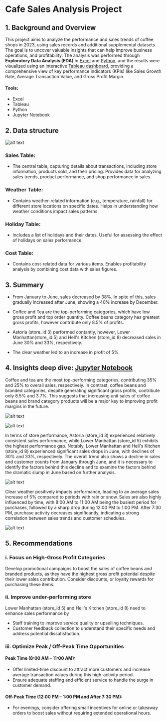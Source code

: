 # Cafe Sales Analysis Project

## 1. Background and Overview

This project aims to analyze the performance and sales trends of coffee shops in 2023, using sales records and additional supplemental datasets. The goal is to uncover valuable insights that can help improve business operations, and profitability. The analysis was performed through **Exploratory Data Analysis (EDA)** in [Excel](image/sales-weather-excel.png) and [Python](EDA/EDA.ipynb), and the results were visualized using an interactive [Tableau dashboard](https://public.tableau.com/app/profile/kensuke.umakoshi/viz/coffee_17365392664280/Dashboard1), providing a comprehensive view of key performance indicators (KPIs) like Sales Growth Rate, Average Transaction Value, and Gross Profit Margin.

#### Tools:
- Excel
- Tableau
- Python 
- Jupyter Notebook


## 2. Data structure

![alt text](image/ER.png) 

### Sales Table:
- The central table, capturing details about transactions, including store information, products sold, and their pricing. Provides data for analyzing sales trends, product performance, and shop performance in sales.

### Weather Table:

- Contains weather-related information (e.g., temperature, rainfall) for different store locations on specific dates. Helps in understanding how weather conditions impact sales patterns.

### Holiday Table:
- Includes a list of holidays and their dates. Useful for assessing the effect of holidays on sales performance.

### Cost Table:
- Contains cost-related data for various items. Enables profitability analysis by combining cost data with sales figures.

## 3. Summary
- From January to June, sales decreased by 38%. In spite of this, sales gradually increased after June, showing a 40% increase by December.

- Coffee and Tea are the top-performing categories, which have low gross profit and top order quantity. Coffee beans category has greatest gross profits, however contribute only 8.5% of profits.

- Astoria (store_id 3) performed contantly, however, Lower Manhattan(store_id 5) and Hell's Kitchen (store_id 8) decreased sales in June 30% and 33%, respectively.

- The clear weather led to an increase in profit of 5%.

## 4. Insights deep dive: [Jupyter Notebook](EDA/EDA.ipynb)
Coffee and tea are the most top-performing categories, contributing 35% and 25% to overall sales, respectively. In contrast, coffee beans and branded categories, despite generating significant gross profits, contribute only 8.5% and 3.7%. This suggests that increasing unit sales of coffee beans and brand category products will be a major key to improving profit margins in the future.

![alt text](image/image-4.png)

![alt text](image/image-3.png)


In terms of store performance, Astoria (store_id 3) experienced relatively consistent sales performance, while Lower Manhattan (store_id 5) exhibits the highest performance gap. Notably, Lower Manhattan and Hell's Kitchen (store_id 8) experienced significant sales drops in June, with declines of 30% and 33%, respectively. The overall trend also shows a decline in sales and customer counts from January through June, and it is necessary to identify the factors behind this decline and to examine the factors behind the dramatic slump in June based on further analysis.


![alt text](image/image-1.png)

Clear weather positively impacts performance, leading to an average sales increase of 5% compared to periods with rain or snow. Sales are also highly influenced by time, with 8:00 AM to 11:00 AM being the busiest period for purchases, followed by a sharp drop during 12:00 PM to 1:00 PM. After 7:30 PM, purchase activity decreases significantly, indicating a strong correlation between sales trends and customer schedules.

![alt text](image/image.png)

## 5. Recommendations
### i. Focus on High-Gross Profit Categories
Develop promotional campaigns to boost the sales of coffee beans and branded products, as they have the highest gross profit potential despite their lower sales contribution. Consider discounts, or loyalty rewards for purchasing these items.

### ii. Improve under-performing store 
Lower Manhattan (store_id 5) and Hell's Kitchen (store_id 8) need to enhance sales performance by
- Staff training to improve service quality or upselling techniques.
- Customer feedback collection to understand their specific needs and address potential dissatisfaction.

### iii. Optimize Peak / Off-Peak Time Opportunities
#### Peak Time (8:00 AM – 11:00 AM):
-  Offer limited-time discount to attract more customers and increase average transaction values during this high-activity period.
- Ensure adequate staffing and efficient service to handle the surge in customer demand.

#### Off-Peak Time (12:00 PM – 1:00 PM and After 7:30 PM):
- For evenings, consider offering small incentives for online or takeaway orders to boost sales without requiring extended operational hours.
